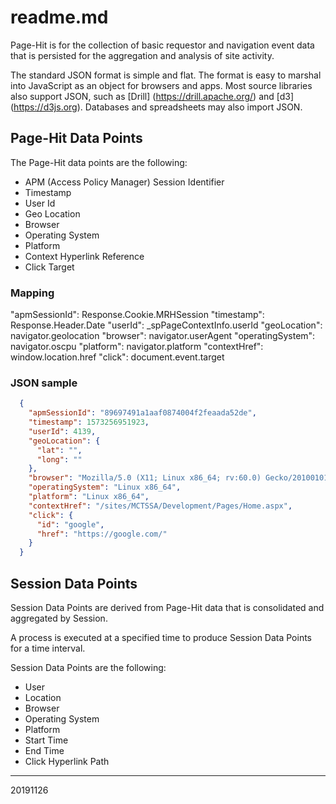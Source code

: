 # readme.md
Page-Hit is for the collection of basic requestor and navigation event data that is persisted for the aggregation and analysis of site activity.

The standard JSON format is simple and flat.  The format is easy to marshal into JavaScript as an object for browsers and apps.  Most source libraries also support JSON, such as [Drill] (https://drill.apache.org/) and [d3] (https://d3js.org).   Databases and spreadsheets may also import JSON.  

## Page-Hit Data Points
The Page-Hit data points are the following:

 * APM (Access Policy Manager) Session Identifier
 * Timestamp
 * User Id
 * Geo Location
 * Browser
 * Operating System
 * Platform
 * Context Hyperlink Reference
 * Click Target

### Mapping

  "apmSessionId":     Response.Cookie.MRHSession
  "timestamp":        Response.Header.Date
  "userId":           _spPageContextInfo.userId
  "geoLocation":      navigator.geolocation
  "browser":          navigator.userAgent
  "operatingSystem":  navigator.oscpu
  "platform":         navigator.platform
  "contextHref":      window.location.href
  "click":            document.event.target

### JSON sample

``` json
  {
    "apmSessionId": "89697491a1aaf0874004f2feaada52de",
    "timestamp": 1573256951923,
    "userId": 4139,
    "geoLocation": {
      "lat": "", 
      "long": ""
    },
    "browser": "Mozilla/5.0 (X11; Linux x86_64; rv:60.0) Gecko/20100101 Firefox/60.0",
    "operatingSystem": "Linux x86_64",
    "platform": "Linux x86_64",
    "contextHref": "/sites/MCTSSA/Development/Pages/Home.aspx",
    "click": {
      "id": "google",
      "href": "https://google.com/"
    }
  }
```

## Session Data Points
Session Data Points are derived from Page-Hit data that is consolidated and aggregated by Session.

A process is executed at a specified time to produce Session Data Points for a time interval.

Session Data Points are the following:

 * User
 * Location
 * Browser
 * Operating System
 * Platform
 * Start Time
 * End Time
 * Click Hyperlink Path

---
20191126
